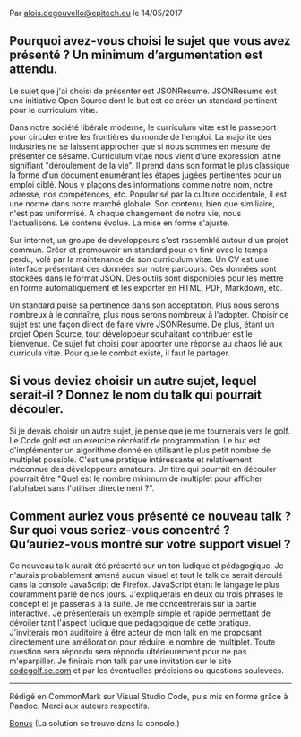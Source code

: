 Par alois.degouvello@epitech.eu le 14/05/2017

## Pourquoi avez-vous choisi le sujet que vous avez présenté ? Un minimum d’argumentation est attendu.

Le sujet que j'ai choisi de présenter est JSONResume. JSONResume est une initiative Open Source dont le but est de créer un standard pertinent pour le curriculum vitæ.

Dans notre société libérale moderne, le curriculum vitæ est le passeport pour circuler entre les frontières du monde de l'emploi. La majorité des industries ne se laissent approcher que si nous sommes en mesure de présenter ce sésame. Curriculum vitae nous vient d'une expression latine signifiant "déroulement de la vie". Il prend dans son format le plus classique la forme d'un document enumérant les étapes jugées pertinentes pour un emploi ciblé. Nous y plaçons des informations comme notre nom, notre adresse, nos compétences, etc. Popularisé par la culture occidentale, il est une norme dans notre marché globale. Son contenu, bien que similiaire, n'est pas uniformisé. A chaque changement de notre vie, nous l'actualisons. Le contenu évolue. La mise en forme s'ajuste.

Sur internet, un groupe de développeurs s'est rassemblé autour d'un projet commun. Créer et promouvoir un standard pour en finir avec le temps perdu, volé par la maintenance de son curriculum vitæ. Un CV est une interface présentant des données sur notre parcours. Ces données sont stockées dans le format JSON. Des outils sont disponibles pour les mettre en forme automatiquement et les exporter en HTML, PDF, Markdown, etc.

Un standard puise sa pertinence dans son acceptation. Plus nous serons nombreux à le connaître, plus nous serons nombreux à l'adopter. Choisir ce sujet est une façon direct de faire vivre JSONResume. De plus, étant un projet Open Source, tout développeur souhaitant contribuer est le bienvenue. Ce sujet fut choisi pour apporter une réponse au chaos lié aux curricula vitæ. Pour que le combat existe, il faut le partager.

## Si vous deviez choisir un autre sujet, lequel serait-il ? Donnez le nom du talk qui pourrait découler.

Si je devais choisir un autre sujet, je pense que je me tournerais vers le golf. Le Code golf est un exercice récréatif de programmation. Le but est d'implémenter un algorithme donné en utilisant le plus petit nombre de multiplet possible. C'est une pratique intéressante et relativement méconnue des développeurs amateurs. Un titre qui pourrait en découler pourrait être "Quel est le nombre minimum de multiplet pour afficher l'alphabet sans l'utiliser directement ?".

## Comment auriez vous présenté ce nouveau talk ? Sur quoi vous seriez-vous concentré ? Qu’auriez-vous montré sur votre support visuel ?

Ce nouveau talk aurait été présenté sur un ton ludique et pédagogique. Je n'aurais probablement amené aucun visuel et tout le talk ce serait déroulé dans la console JavaScript de Firefox. JavaScript étant le langage le plus couramment parlé de nos jours. J'expliquerais en deux ou trois phrases le concept et je passerais à la suite. Je me concentrerais sur la partie interactive. Je présenterais un exemple simple et rapide permettant de dévoiler tant l'aspect ludique que pédagogique de cette pratique. J'inviterais mon auditoire à être acteur de mon talk en me proposant directement une amélioration pour réduire le nombre de multiplet. Toute question sera répondu sera répondu ultérieurement pour ne pas m'éparpiller. Je finirais mon talk par une invitation sur le site [codegolf.se.com](https://codegolf.stackexchange.com/) et par les éventuelles précisions ou questions soulevées.

---

Rédigé en CommonMark sur Visual Studio Code, puis mis en forme grâce à Pandoc. Merci aux auteurs respectifs.

[Bonus](https://jsfiddle.net/ets09je1/) (La solution se trouve dans la console.)
